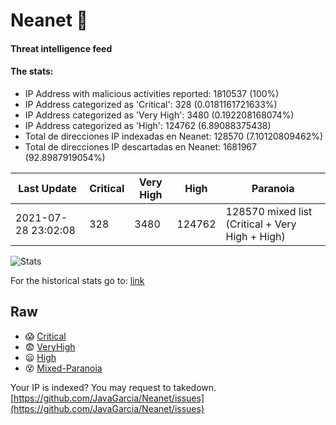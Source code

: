 # Neanet :hocho:
#### Threat intelligence feed
#### The stats:

- IP Address with malicious activities reported: 1810537 (100%)
- IP Address categorized as 'Critical':  328 (0.0181161721633%)
- IP Address categorized as 'Very High':  3480 (0.192208168074%)
- IP Address categorized as 'High':  124762 (6.89088375438)
- Total de direcciones IP indexadas en Neanet:  128570 (7.10120809462%)
- Total de direcciones IP descartadas en Neanet:  1681967 (92.8987919054%)

| Last Update | Critical | Very High | High | Paranoia |
| --- | --- | --- | --- | --- |
| 2021-07-28 23:02:08 | 328 | 3480 | 124762 | 128570 mixed list (Critical + Very High + High)|

![Stats](https://docs.google.com/spreadsheets/d/e/2PACX-1vSnaNMIXVabIpDJjufMlzH7poXnshF3mgd8Is1g9ytUEzVsP5my4Trn8f-xkoLLQ38xpL3HtmUexLo6/pubchart?oid=501124687&format=image)

For the historical stats go to: [link](/stats.csv)
## Raw
- :scream: [Critical](https://raw.githubusercontent.com/JavaGarcia/Neanet/master/blacklists/neanet_critical.txt)
- :fearful: [VeryHigh](https://raw.githubusercontent.com/JavaGarcia/Neanet/master/blacklists/neanet_veryHigh.txtt)
- :frowning: [High](https://raw.githubusercontent.com/JavaGarcia/Neanet/master/blacklists/neanet_high.txt)
- :dizzy_face: [Mixed-Paranoia](https://raw.githubusercontent.com/JavaGarcia/Neanet/master/blacklists/neanet_all.txt)


Your IP is indexed? You may request to takedown. [https://github.com/JavaGarcia/Neanet/issues](https://github.com/JavaGarcia/Neanet/issues)



























































































































































































































































































































































































































































































































































































































































































































































































































































































































































































































































































































































































































































































































































































































































































































































































































































































































































































































































































































































































































































































































































































































































































































































































































































































































































































































































































































































































































































































































































































































































































































































































































































































































































































































































































































































































































































































































































































































































































































































































































































































































































































































































































































































































































































































































































































































































































































































































































































































































































































































































































































































































































































































































































































































































































































































































































































































































































































































































































































































































































































































































































































































































































































































































































































































































































































































































































































































































































































































































































































































































































































































































































































































































































































































































































































































































































































































































































































































































































































































































































































